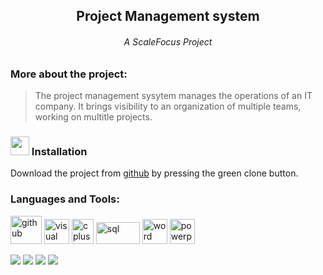 <h2 align="center"> Project Management system </h2>
<h6 align="center"> A ScaleFocus Project </h6>

<h3>More about the project: </h3>

> The project management sysytem manages the operations of an IT company. It brings visibility to an organization of multiple teams, working on multitle projects.

### <img src="https://cdn.icon-icons.com/icons2/567/PNG/512/clouddown_icon-icons.com_54405.png" width="30">  Installation

Download the project from [github](https://github.com/yistoyanova18/ScaleFocus_Project) by pressing the green clone button.

<h3 align="left">Languages and Tools:</h3>
<p align="left">
  <img src="https://1000logos.net/wp-content/uploads/2018/11/GitHub-logo.png" alt="github" width="50" height="45"/>
  <img src="https://upload.wikimedia.org/wikipedia/commons/thumb/c/cd/Visual_Studio_2017_Logo.svg/1200px-Visual_Studio_2017_Logo.svg.png" alt="visual studio" width="40" height="40"/> 
  <img src="https://raw.githubusercontent.com/isocpp/logos/master/cpp_logo.png" alt="cplusplus" width="35" height="40"/> 
  <img src="https://cdn.discordapp.com/attachments/851834816672432151/858695118013464576/kisspng-microsoft-sql-server-mysql-database-logo-5b098c6ee92a46.0488681015273524309551.png" alt="sql" width="70" height="35"/> 
  <img src="https://logodownload.org/wp-content/uploads/2018/10/word-logo.png" alt="word" width="40" height="40"/>
  <img src="https://brandslogos.com/wp-content/uploads/thumbs/microsoft-powerpoint-2013-logo-vector.svg" alt="powerpoint" width="40" height="40"/> 
</p>
<p>
  <img src = "https://img.shields.io/github/languages/count/yistoyanova18/ScaleFocus_Project?style=for-the-badge">
  <img src = "https://img.shields.io/github/contributors/yistoyanova18/ScaleFocus_Project?style=for-the-badge">
  <img src = "https://img.shields.io/github/last-commit/yistoyanova18/ScaleFocus_Project?style=for-the-badge">
  <img src = "https://img.shields.io/github/languages/top/yistoyanova18/ScaleFocus_Project?style=for-the-badge">
</p>
